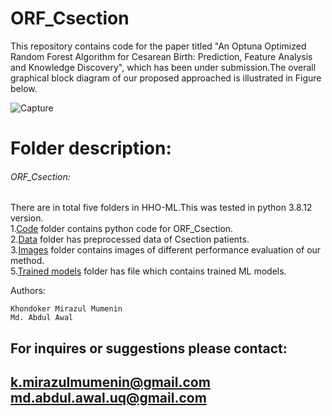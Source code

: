 # ORF_Csection
This repository contains code for the paper titled "An Optuna Optimized Random Forest Algorithm for Cesarean Birth: Prediction, Feature Analysis and Knowledge Discovery", which has been under submission.The overall graphical block diagram of our proposed approached is illustrated in Figure below.
  

![Capture](https://user-images.githubusercontent.com/81968951/213655133-3d38891f-1ec2-438d-85e9-b21379150e71.png)


# Folder description:
###### ORF_Csection: 
There are in total five folders in HHO-ML.This was tested in python  3.8.12 version.<br />
1.[Code](https://github.com/MIrazul29/ORF_Csection/tree/main/Code) folder contains python code for ORF_Csection. <br />
2.[Data](https://github.com/MIrazul29/ORF_Csection/tree/main/Data) folder has preprocessed data of Csection patients.<br />
3.[Images](https://github.com/MIrazul29/ORF_Csection/tree/main/images) folder contains images of different performance evaluation of our method.<br />
5.[Trained models](https://github.com/MIrazul29/ORF_Csection/tree/main/Models) folder has file which contains trained  ML models.



 Authors:
 ```
Khondoker Mirazul Mumenin
Md. Abdul Awal
```
For inquires or suggestions please contact:
---
k.mirazulmumenin@gmail.com
md.abdul.awal.uq@gmail.com
---
